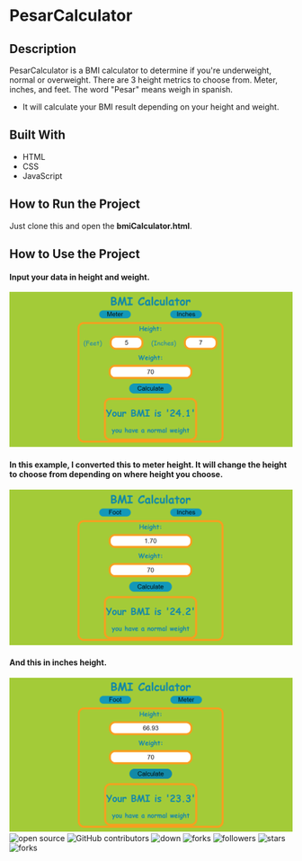 # PesarCalculator

## Description
PesarCalculator is a BMI calculator to determine if you're underweight, normal or overweight. There are 3 height metrics to choose from. Meter, inches, and feet. The word "Pesar" means weigh in spanish.

- It will calculate your BMI result depending on your height and weight.

## Built With
- HTML
- CSS
- JavaScript

## How to Run the Project
Just clone this and open the **bmiCalculator.html**.

## How to Use the Project
#### Input your data in height and weight.
![none](screenshots/1.png?raw=true)
#### In this example, I converted this to meter height. It will change the height to choose from depending on where height you choose.
![none](screenshots/2.png?raw=true)
#### And this in inches height. 
![none](screenshots/3.png?raw=true)
![open source](https://img.shields.io/badge/Open%20Source-%F0%9F%92%9A-white)
![GitHub contributors](https://img.shields.io/github/contributors/Llanz-dev/PesarCalculator)
![down](https://img.shields.io/github/downloads/Llanz-dev/PesarCalculator/total)
![forks](https://img.shields.io/github/last-commit/Llanz-dev/PesarCalculator)
![followers](https://img.shields.io/github/followers/Llanz-dev?style=social)
![stars](https://img.shields.io/github/stars/Llanz-dev?style=social)
![forks](https://img.shields.io/github/forks/Llanz-dev/PesarCalculator?style=social)
